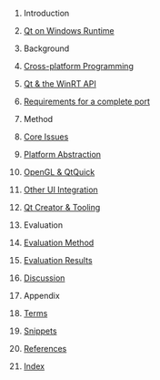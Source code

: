 1. Introduction
  1. [Qt on Windows Runtime](intro/intro.md)

1. Background
  1. [Cross-platform Programming](background/xplatform.md)
  1. [Qt & the WinRT API](background/qt-and-winrt.md)
  1. [Requirements for a complete port](background/requirements.md)

1. Method
  1. [Core Issues](method/core.md)  
  1. [Platform Abstraction](method/qpa.md)
  1. [OpenGL & QtQuick](method/opengl.md)
  1. [Other UI Integration](method/ui.md)
  1. [Qt Creator & Tooling](method/tooling.md)

1. Evaluation
  1. [Evaluation Method](evaluation/method.md)
  1. [Evaluation Results](evaluation/results.md)

1. [Discussion](discussion/discussion.md)

1. Appendix
  1. [Terms](appendix/terms.md)  
  1. [Snippets](appendix/snippets.md)
  1. [References](appendix/references.md)
  1. [Index](appendix/index.md)
